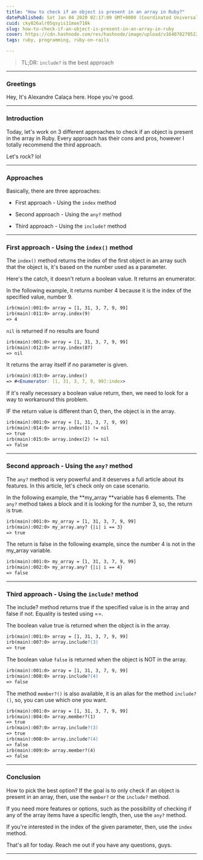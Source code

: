 ```yaml
---
title: "How to check if an object is present in an array in Ruby?"
datePublished: Sat Jan 04 2020 02:17:09 GMT+0000 (Coordinated Universal Time)
cuid: cky826alr05qsyis11moe718k
slug: how-to-check-if-an-object-is-present-in-an-array-in-ruby
cover: https://cdn.hashnode.com/res/hashnode/image/upload/v1640702705220/aVmC-Kclu.png
tags: ruby, programming, ruby-on-rails

---
```


> TL;DR: `include?` is the best approach

---

### Greetings

Hey, It's Alexandre Calaça here. Hope you're good.

---

### Introduction

Today, let's work on 3 different approaches to check if an object is present in the array in Ruby. Every approach has their cons and pros, however I totally recommend the third approach.

Let's rock? lol

---

### Approaches

Basically, there are three approaches:

* First approach - Using the `index` method
    
* Second approach - Using the `any?` method
    
* Third approach - Using the `include?` method
    

---

### First approach - Using the `index()` method

The `index()` method returns the index of the first object in an array such that the object is, it's based on the number used as a parameter.

Here's the catch, it doesn't return a boolean value. It returns an enumerator.

In the following example, it returns number 4 because it is the index of the specified value, number 9.

```apache
irb(main):001:0> array = [1, 31, 3, 7, 9, 99]
irb(main):011:0> array.index(9)
=> 4
```

`nil` is returned if no results are found

```apache
irb(main):001:0> array = [1, 31, 3, 7, 9, 99]
irb(main):012:0> array.index(87)
=> nil
```

It returns the array itself if no parameter is given.

```apache
irb(main):013:0> array.index()
=> #<Enumerator: [1, 31, 3, 7, 9, 99]:index>
```

If it's really necessary a boolean value return, then, we need to look for a way to workaround this problem.

IF the return value is different than 0, then, the object is in the array.

```apache
irb(main):001:0> array = [1, 31, 3, 7, 9, 99]
irb(main):014:0> array.index(1) != nil
=> true
irb(main):015:0> array.index(2) != nil
=> false
```

---

### Second approach - Using the `any?` method

The `any?` method is very powerful and it deserves a full article about its features. In this article, let's check only on case scenario.

In the following example, the \*\*my\_array \*\*variable has 6 elements. The `any?` method takes a block and it is looking for the number 3, so, the return is true.

```apache
irb(main):001:0> my_array = [1, 31, 3, 7, 9, 99]
irb(main):002:0> my_array.any? {|i| i == 3}
=> true
```

The return is false in the following example, since the number 4 is not in the my\_array variable.

```apache
irb(main):001:0> my_array = [1, 31, 3, 7, 9, 99]
irb(main):002:0> my_array.any? {|i| i == 4}
=> false
```

---

### Third approach - Using the `include?` method

The include? method returns true if the specified value is in the array and false if not. Equality is tested using ==.

The boolean value true is returned when the object is in the array.

```apache
irb(main):001:0> array = [1, 31, 3, 7, 9, 99]
irb(main):007:0> array.include?(3)
=> true
```

The boolean value `false` is returned when the object is NOT in the array.

```apache
irb(main):001:0> array = [1, 31, 3, 7, 9, 99]
irb(main):008:0> array.include?(4)
=> false
```

The method `member?()` is also available, it is an alias for the method `include?()`, so, you can use which one you want.

```apache
irb(main):001:0> array = [1, 31, 3, 7, 9, 99]
irb(main):004:0> array.member?(1)
=> true
irb(main):007:0> array.include?(3)
=> true
irb(main):008:0> array.include?(4)
=> false
irb(main):009:0> array.member?(4)
=> false
```

---

### Conclusion

How to pick the best option? If the goal is to only check if an object is present in an array, then, use the `member?` or the `include?` method.

If you need more features or options, such as the possibility of checking if any of the array items have a specific length, then, use the `any?` method.

If you're interested in the index of the given parameter, then, use the `index` method.

That's all for today. Reach me out if you have any questions, guys.

---